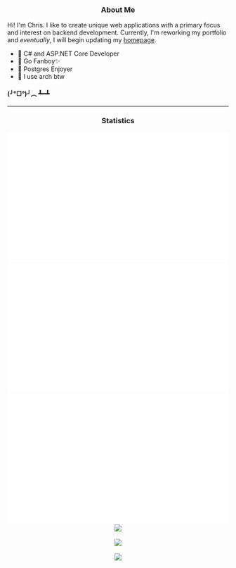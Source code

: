 <h3 align="center">About Me</h3>

Hi! I'm Chris. I like to create unique web applications with a primary focus and interest on backend development. Currently, I'm reworking my portfolio and *eventually*, I will begin updating my <a href="https://chris-dykes.dev">homepage</a>.

- 💾 C# and ASP.NET Core Developer
- 👺 Go Fanboy✨
- 🐘 Postgres Enjoyer
- 🐧 I use arch btw

#### (╯°□°)╯︵ ┻━┻

---

<h3 align="center">Statistics</h3>

<p align="center">
  <img src="https://raw.githubusercontent.com/chris-dykes-j/github-stats/master/generated/languages.svg#gh-dark-mode-only">
  <img src="https://raw.githubusercontent.com/chris-dykes-j/github-stats/master/generated/languages.svg#gh-light-mode-only">
  <img src="https://raw.githubusercontent.com/chris-dykes-j/github-stats/master/generated/overview.svg#gh-dark-mode-only">
  <img src="https://raw.githubusercontent.com/chris-d-j/github-stats/master/generated/overview.svg#gh-light-mode-only">
</p>

<p align="center">
  <a href="https://git.io/streak-stats#gh-light-mode-only">
    <img src="https://github-readme-streak-stats-pi-gold.vercel.app?user=chris-dykes-j&theme=vue">
  </a>
</p>
<p align="center">
  <a href="https://git.io/streak-stats#gh-dark-mode-only">
    <img src="https://github-readme-streak-stats-pi-gold.vercel.app?user=chris-dykes-j&theme=dark-smoky">
  </a>
</p>
